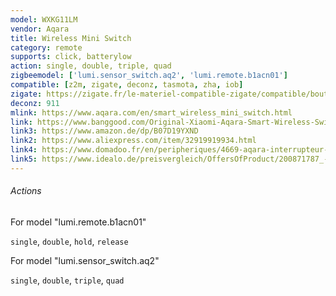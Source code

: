 ```yaml
---
model: WXKG11LM
vendor: Aqara
title: Wireless Mini Switch
category: remote
supports: click, batterylow
action: single, double, triple, quad
zigbeemodel: ['lumi.sensor_switch.aq2', 'lumi.remote.b1acn01']
compatible: [z2m, zigate, deconz, tasmota, zha, iob]
zigate: https://zigate.fr/le-materiel-compatible-zigate/compatible/boutonaqara
deconz: 911
mlink: https://www.aqara.com/en/smart_wireless_mini_switch.html
link: https://www.banggood.com/Original-Xiaomi-Aqara-Smart-Wireless-Switch-Smart-Home-Kit-Remote-Control-Touch-Switch-p-1224921.html
link3: https://www.amazon.de/dp/B07D19YXND
link2: https://www.aliexpress.com/item/32919919934.html
link4: https://www.domadoo.fr/en/peripheriques/4669-aqara-interrupteur-sans-fil-intelligent-zigbee-192784000052.html
link5: https://www.idealo.de/preisvergleich/OffersOfProduct/200871787_-wxkg11lm-aqara.html
---
```

###### Actions
For model "lumi.remote.b1acn01" 

`single`, `double`, `hold`, `release`

For model "lumi.sensor_switch.aq2"

`single`, `double`, `triple`, `quad`